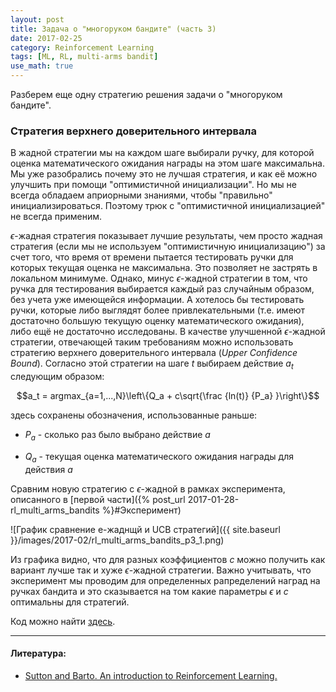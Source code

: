 ```yaml
---
layout: post
title: Задача о "многоруком бандите" (часть 3)
date: 2017-02-25
category: Reinforcement Learning
tags: [ML, RL, multi-arms bandit]
use_math: true
---
```


Разберем еще одну стратегию решения задачи о "многоруком бандите".

<!--more-->

### Стратегия верхнего доверительного интервала

В жадной стратегии мы на каждом шаге выбирали ручку, для которой оценка математического ожидания награды на этом шаге максимальна. Мы уже разобрались
почему это не лучшая стратегия, и как её можно улучшить при помощи "оптимистичной инициализации". Но мы не всегда обладаем априорными знаниями, чтобы
"правильно" инициализироваться. Поэтому трюк с "оптимистичной инициализацией" не всегда применим.

$\epsilon$-жадная стратегия показывает лучшие результаты, чем просто жадная стратегия (если мы не используем "оптимистичную инициализацию") за счет того, 
что время от времени пытается тестировать ручки для которых текущая оценка не максимальна. Это позволяет не застрять в локальном минимуме. Однако, минус 
$\epsilon$-жадной стратегии в том, что ручка для тестирования выбирается каждый раз случайным образом, без учета уже имеющейся информации. А хотелось бы
тестировать ручки, которые либо выглядят более привлекательными (т.е. имеют достаточно большую текущую оценку математического ожидания), либо ещё не достаточно
исследованы. В качестве улучшенной $\epsilon$-жадной стратегии, отвечающей таким требованиям можно использовать стратегию верхнего доверительного интервала 
(*Upper Confidence Bound*). Согласно этой стратегии на шаге $t$ выбираем действие $a_t$ следующим образом:

$$a_t = argmax_{a=1,...,N}\left\{Q_a + c\sqrt{\frac {ln(t)} {P_a} }\right\}$$

здесь сохранены обозначения, использованные раньше:

+ $P_a$ - сколько раз было выбрано действие $a$

+ $Q_a$ - текущая оценка математического ожидания награды для действия $a$

Сравним новую стратегию с $\epsilon$-жадной в рамках эксперимента, описанного в [первой части]({% post_url 2017-01-28-rl_multi_arms_bandits %}#Эксперимент)

![График сравнение e-жаднщй и UCB стратегий]({{ site.baseurl }}/images/2017-02/rl_multi_arms_bandits_p3_1.png)

Из графика видно, что для разных коэффициентов $c$ можно получить как вариант лучше так и хуже $\epsilon$-жадной стратегии. Важно учитывать, что эксперимент мы
проводим для определенных рапределений наград на ручках бандита и это сказывается на том какие параметры $\epsilon$ и $c$ оптимальны для стратегий.

Код можно найти [здесь](https://github.com/vbystricky/vbystricky_tests/tree/master/multi_arms_bandits). 

---

#### Литература:

+ [Sutton and Barto. An introduction to Reinforcement Learning.](http://webdocs.cs.ualberta.ca/~sutton/book/the-book.html)

